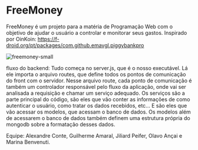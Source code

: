 # FreeMoney
FreeMoney é um projeto para a matéria de Programação Web com o objetivo de ajudar o usuário a controlar e monitorar seus gastos. Inspirado por OinKoin: https://f-droid.org/pt/packages/com.github.emavgl.piggybankpro

![freemoney-small](https://github.com/guiopen/FreeMoney/assets/94094527/52724a27-d1c2-413f-bc86-13c9a39b090f)

fluxo do backend:
Tudo começa no server.js, que é o nosso executável. Lá ele importa o arquivo routes, que define todos os pontos de comunicação do front com o servidor. Nesse arquivo route, cada ponto de comunicação é também um controlador responsável pelo fluxo da aplicação, onde vai ser analisada a requisição e chamar um serviço adequado. Os serviços são a parte principal do código, são eles que vão conter as informações de como autenticar o usuário, como tratar os dados recebidos, etc... E são eles que vão acessar os modelos, que acessam o banco de dados. Os modelos além de acessarem o banco de dados também definem uma estrutura própria do mongodb sobre a formatação desses dados.


Equipe: Alexandre Conte, Guilherme Amaral, Jiliard Peifer, Olavo Ançai e Marina Benvenuti.
